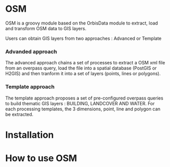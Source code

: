 # OSM 

OSM is a groovy module based on the OrbisData module to extract, load and transform OSM data to GIS layers.

Users can obtain GIS layers from two approaches :  Advanced or Template 


### Advanded approach 

The advanced approach chains a set of processes to extract a OSM xml file from an overpass query, load the file into a spatial database (PostGIS or H2GIS) and then tranform it into a set of layers (points, lines or polygons).

### Template approach

The template approach proposes a set of pre-configured overpass queries to build thematic GIS layers :  BUILDING, LANDCOVER AND WATER. For each processing templates, the 3 dimensions, point, line and polygon can be extracted.


# Installation



# How to use OSM 

